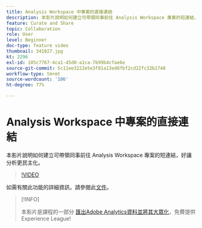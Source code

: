 ```yaml
---
title: Analysis Workspace 中專案的直接連結
description: 本影片說明如何建立可帶領同事前往 Analysis Workspace 專案的短連結，好讓分析更民主化。
feature: Curate and Share
topic: Collaboration
role: User
level: Beginner
doc-type: feature video
thumbnail: 341027.jpg
kt: 2296
exl-id: 105c7767-4ca1-45d0-a1ca-7b99b4cfae6e
source-git-commit: 5c11ee3222e5e3f81a13ed8fbf2cd22fc32b1740
workflow-type: tm+mt
source-wordcount: '106'
ht-degree: 77%

---
```


# Analysis Workspace 中專案的直接連結

本影片說明如何建立可帶領同事前往 Analysis Workspace 專案的短連結，好讓分析更民主化。

>[!VIDEO](https://video.tv.adobe.com/v/341027/?quality=12&learn=on)

如需有關此功能的詳細資訊，請參閱此[文件](https://experienceleague.adobe.com/docs/analytics/analyze/analysis-workspace/curate-share/shareable-links.html?lang=zh-Hant)。

>[!INFO]
>
> 本影片是課程的一部分 [匯出Adobe Analytics資料並將其大眾化](https://experienceleague.adobe.com/?recommended=Analytics-A-1-2022.1.democratizing)，免費提供Experience League!